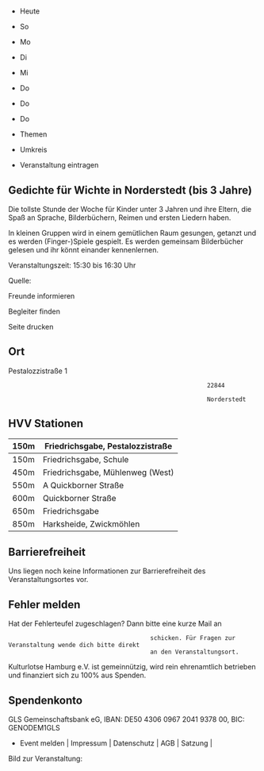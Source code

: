 # 

- Heute
- So
- Mo
- Di
- Mi
- Do
- Do
- Do

- Themen
- Umkreis

- Veranstaltung eintragen

## Gedichte für Wichte in Norderstedt (bis 3 Jahre)

<!-- image -->

Die tollste Stunde der Woche für Kinder unter 3 Jahren und ihre Eltern, die Spaß an Sprache, Bilderbüchern, Reimen und ersten Liedern haben.

In kleinen Gruppen wird in einem gemütlichen Raum gesungen, getanzt und es werden (Finger-)Spiele gespielt. Es werden gemeinsam Bilderbücher gelesen und ihr könnt einander kennenlernen.

Veranstaltungszeit: 15:30 bis 16:30 Uhr

Quelle:

Freunde informieren

Begleiter finden

Seite drucken

## Ort

Pestalozzistraße 1

				                                            22844 

				                                            Norderstedt

## HVV Stationen

| 150m   | Friedrichsgabe, Pestalozzistraße   |
|--------|------------------------------------|
| 150m   | Friedrichsgabe, Schule             |
| 450m   | Friedrichsgabe, Mühlenweg (West)   |
| 550m   | A Quickborner Straße               |
| 600m   | Quickborner Straße                 |
| 650m   | Friedrichsgabe                     |
| 850m   | Harksheide, Zwickmöhlen            |

## Barrierefreiheit

Uns liegen noch keine Informationen zur Barrierefreiheit des Veranstaltungsortes vor.

## Fehler melden

Hat der Fehlerteufel zugeschlagen? Dann bitte eine kurze Mail an
											
											schicken. Für Fragen zur Veranstaltung wende dich bitte direkt
											an den Veranstaltungsort.

Kulturlotse Hamburg e.V. ist gemeinnützig, wird rein ehrenamtlich betrieben und finanziert sich zu 100% aus Spenden.

## Spendenkonto

GLS Gemeinschaftsbank eG, IBAN: DE50 4306 0967 2041 9378 00, BIC: GENODEM1GLS

- Event melden | Impressum | Datenschutz | AGB | Satzung |

Bild zur Veranstaltung:

<!-- image -->